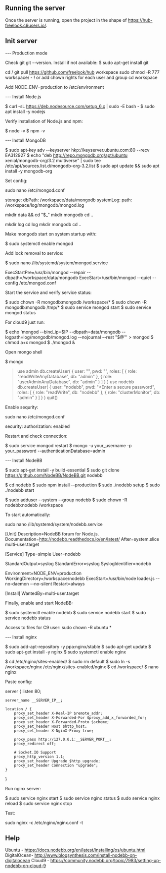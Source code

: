 
## Running the server

Once the server is running, open the project in the shape of https://hub-freelook.c9users.io/.

## Init server

--- Production mode

Check git git --version. Install if not available:
$ sudo apt-get install git

cd /
git pull https://github.com/freelook/hub workspace
sudo chmod -R 777 workspace/ - ! or add chown rights for each user and group
cd workspace

Add NODE_ENV=production to /etc/environment

--- Install Node.js

$ curl -sL https://deb.nodesource.com/setup_6.x | sudo -E bash -
$ sudo apt install -y nodejs

Verify installation of Node.js and npm:

$ node -v
$ npm -v

--- Install MongoDB

$ sudo apt-key adv --keyserver hkp://keyserver.ubuntu.com:80 --recv EA312927
$ echo "deb http://repo.mongodb.org/apt/ubuntu xenial/mongodb-org/3.2 multiverse" | sudo tee /etc/apt/sources.list.d/mongodb-org-3.2.list
$ sudo apt update && sudo apt install -y mongodb-org

Set config:

sudo nano /etc/mongod.conf 

storage:
  dbPath: /workspace/data/mongodb
systemLog:
  path: /workspace/log/mongodb/mongod.log
  
mkdir data && cd "$_"
mkdir mongodb
cd ..

mkdir log
cd log
mkdir mongodb
cd ..

Make mongodb start on system startup with:

$ sudo systemctl enable mongod

Add lock removal to service:

$ sudo nano /lib/systemd/system/mongod.service

ExecStartPre=/usr/bin/mongod --repair --dbpath=/workspace/data/mongodb
ExecStart=/usr/bin/mongod --quiet --config /etc/mongod.conf

Start the service and verify service status:

$ sudo chown -R mongodb:mongodb /workspace/*
$ sudo chown -R mongodb:mongodb /tmp/*
$ sudo service mongod start
$ sudo service mongod status

For cloud9 just run:

$ echo 'mongod --bind_ip=$IP --dbpath=data/mongodb --logpath=log/mongodb/mongod.log --nojournal --rest "$@"' > mongod
$ chmod a+x mongod
$ ./mongod &

Open mongo shell

$ mongo
> use admin
> db.createUser( { user: "<Enter a username>", pwd: "<Enter a secure password>", roles: [ { role: "readWriteAnyDatabase", db: "admin" }, { role: "userAdminAnyDatabase", db: "admin" } ] } )
> use nodebb
> db.createUser( { user: "nodebb", pwd: "<Enter a secure password", roles: [ { role: "readWrite", db: "nodebb" }, { role: "clusterMonitor", db: "admin" } ] } )
> quit()

Enable sequrity:

sudo nano /etc/mongod.conf

security:
  authorization: enabled
  
Restart and check connection:

$ sudo service mongod restart
$ mongo -u your_username -p your_password --authenticationDatabase=admin

--- Install NodeBB

$ sudo apt-get install -y build-essential
$ sudo git clone https://github.com/NodeBB/NodeBB.git nodebb

$ cd nodebb
$ sudo npm install --production
$ sudo ./nodebb setup
$ sudo ./nodebb start

$ sudo adduser --system --group nodebb
$ sudo chown -R nodebb:nodebb /workspace

To start automatically:

sudo nano /lib/systemd/system/nodebb.service

[Unit]
Description=NodeBB forum for Node.js.
Documentation=http://nodebb.readthedocs.io/en/latest/
After=system.slice multi-user.target

[Service]
Type=simple
User=nodebb

StandardOutput=syslog
StandardError=syslog
SyslogIdentifier=nodebb

Environment=NODE_ENV=production
WorkingDirectory=/workspace/nodebb
ExecStart=/usr/bin/node loader.js --no-daemon --no-silent
Restart=always

[Install]
WantedBy=multi-user.target

Finally, enable and start NodeBB:

$ sudo systemctl enable nodebb
$ sudo service nodebb start
$ sudo service nodebb status

Access to files for C9 user: sudo chown -R ubuntu *

--- Install nginx

$ sudo add-apt-repository -y ppa:nginx/stable
$ sudo apt-get update
$ sudo apt-get install -y nginx
$ sudo systemctl enable nginx

$ cd /etc/nginx/sites-enabled/
$ sudo rm default
$ sudo ln -s /workspace/nginx /etc/nginx/sites-enabled/nginx
$ cd /workspace/
$ nano nginx

Paste config:

server {
    listen 80;

    server_name __SERVER_IP__;

    location / {
        proxy_set_header X-Real-IP $remote_addr;
        proxy_set_header X-Forwarded-For $proxy_add_x_forwarded_for;
        proxy_set_header X-Forwarded-Proto $scheme;
        proxy_set_header Host $http_host;
        proxy_set_header X-NginX-Proxy true;

        proxy_pass http://127.0.0.1:__SERVER_PORT__;
        proxy_redirect off;

        # Socket.IO Support
        proxy_http_version 1.1;
        proxy_set_header Upgrade $http_upgrade;
        proxy_set_header Connection "upgrade";
    }
}

Run nginx server:

$ sudo service nginx start
$ sudo service nginx status
$ sudo service nginx reload
$ sudo service nginx stop

Test:

sudo nginx -c /etc/nginx/nginx.conf -t


## Help

Ubuntu - https://docs.nodebb.org/en/latest/installing/os/ubuntu.html
DigitalOcean- http://www.blogsynthesis.com/install-nodebb-on-digitalocean
Cloud9 - https://community.nodebb.org/topic/7983/setting-up-nodebb-on-cloud-9
